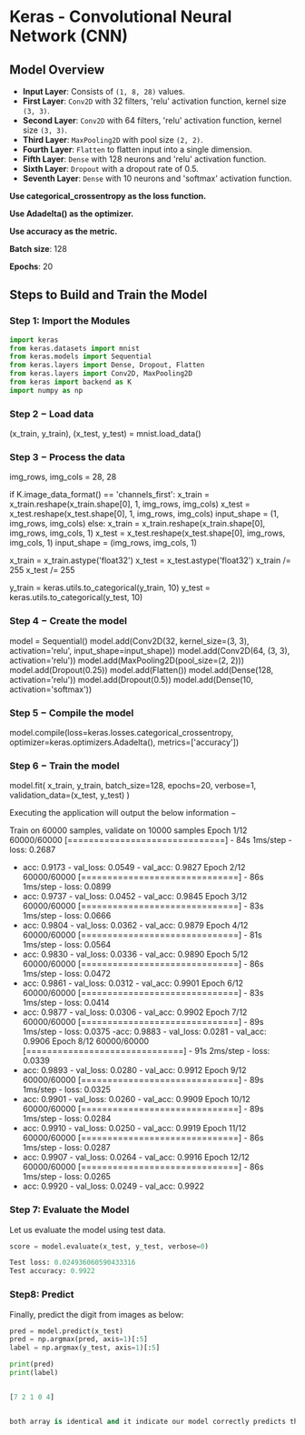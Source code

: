 # Keras - Convolutional Neural Network (CNN)

## Model Overview

- **Input Layer**: Consists of `(1, 8, 28)` values.
- **First Layer**: `Conv2D` with 32 filters, 'relu' activation function, kernel size `(3, 3)`.
- **Second Layer**: `Conv2D` with 64 filters, 'relu' activation function, kernel size `(3, 3)`.
- **Third Layer**: `MaxPooling2D` with pool size `(2, 2)`.
- **Fourth Layer**: `Flatten` to flatten input into a single dimension.
- **Fifth Layer**: `Dense` with 128 neurons and 'relu' activation function.
- **Sixth Layer**: `Dropout` with a dropout rate of 0.5.
- **Seventh Layer**: `Dense` with 10 neurons and 'softmax' activation function.

**Use categorical_crossentropy as the loss function.**

**Use Adadelta() as the optimizer.**

**Use accuracy as the metric.**

**Batch size**: 128

**Epochs**: 20

## Steps to Build and Train the Model

### Step 1: Import the Modules

```python
import keras
from keras.datasets import mnist
from keras.models import Sequential
from keras.layers import Dense, Dropout, Flatten
from keras.layers import Conv2D, MaxPooling2D
from keras import backend as K
import numpy as np
```
### Step 2 − Load data
(x_train, y_train), (x_test, y_test) = mnist.load_data()

### Step 3 − Process the data

img_rows, img_cols = 28, 28

if K.image_data_format() == 'channels_first':
   x_train = x_train.reshape(x_train.shape[0], 1, img_rows, img_cols)
   x_test = x_test.reshape(x_test.shape[0], 1, img_rows, img_cols)
   input_shape = (1, img_rows, img_cols)
else:
   x_train = x_train.reshape(x_train.shape[0], img_rows, img_cols, 1)
   x_test = x_test.reshape(x_test.shape[0], img_rows, img_cols, 1)
   input_shape = (img_rows, img_cols, 1)

x_train = x_train.astype('float32')
x_test = x_test.astype('float32')
x_train /= 255
x_test /= 255

y_train = keras.utils.to_categorical(y_train, 10)
y_test = keras.utils.to_categorical(y_test, 10)


### Step 4 − Create the model

model = Sequential()
model.add(Conv2D(32, kernel_size=(3, 3), activation='relu', input_shape=input_shape))
model.add(Conv2D(64, (3, 3), activation='relu'))
model.add(MaxPooling2D(pool_size=(2, 2)))
model.add(Dropout(0.25))
model.add(Flatten())
model.add(Dense(128, activation='relu'))
model.add(Dropout(0.5))
model.add(Dense(10, activation='softmax'))

### Step 5 − Compile the model

model.compile(loss=keras.losses.categorical_crossentropy,
              optimizer=keras.optimizers.Adadelta(),
              metrics=['accuracy'])

### Step 6 − Train the model

model.fit(
    x_train, y_train,
    batch_size=128,
    epochs=20,
    verbose=1,
    validation_data=(x_test, y_test)
)

Executing the application will output the below information −

Train on 60000 samples, validate on 10000 samples Epoch 1/12 
60000/60000 [==============================] - 84s 1ms/step - loss: 0.2687 
- acc: 0.9173 - val_loss: 0.0549 - val_acc: 0.9827 Epoch 2/12 
60000/60000 [==============================] - 86s 1ms/step - loss: 0.0899 
- acc: 0.9737 - val_loss: 0.0452 - val_acc: 0.9845 Epoch 3/12 
60000/60000 [==============================] - 83s 1ms/step - loss: 0.0666 
- acc: 0.9804 - val_loss: 0.0362 - val_acc: 0.9879 Epoch 4/12 
60000/60000 [==============================] - 81s 1ms/step - loss: 0.0564 
- acc: 0.9830 - val_loss: 0.0336 - val_acc: 0.9890 Epoch 5/12 
60000/60000 [==============================] - 86s 1ms/step - loss: 0.0472 
- acc: 0.9861 - val_loss: 0.0312 - val_acc: 0.9901 Epoch 6/12 
60000/60000 [==============================] - 83s 1ms/step - loss: 0.0414 
- acc: 0.9877 - val_loss: 0.0306 - val_acc: 0.9902 Epoch 7/12 
60000/60000 [==============================] - 89s 1ms/step - loss: 0.0375 
-acc: 0.9883 - val_loss: 0.0281 - val_acc: 0.9906 Epoch 8/12 
60000/60000 [==============================] - 91s 2ms/step - loss: 0.0339 
- acc: 0.9893 - val_loss: 0.0280 - val_acc: 0.9912 Epoch 9/12 
60000/60000 [==============================] - 89s 1ms/step - loss: 0.0325 
- acc: 0.9901 - val_loss: 0.0260 - val_acc: 0.9909 Epoch 10/12 
60000/60000 [==============================] - 89s 1ms/step - loss: 0.0284 
- acc: 0.9910 - val_loss: 0.0250 - val_acc: 0.9919 Epoch 11/12 
60000/60000 [==============================] - 86s 1ms/step - loss: 0.0287 
- acc: 0.9907 - val_loss: 0.0264 - val_acc: 0.9916 Epoch 12/12 
60000/60000 [==============================] - 86s 1ms/step - loss: 0.0265 
- acc: 0.9920 - val_loss: 0.0249 - val_acc: 0.9922

### Step 7: Evaluate the Model

Let us evaluate the model using test data.

```python
score = model.evaluate(x_test, y_test, verbose=0)

Test loss: 0.024936060590433316
Test accuracy: 0.9922
```
### Step8: Predict

Finally, predict the digit from images as below:

```python
pred = model.predict(x_test)
pred = np.argmax(pred, axis=1)[:5]
label = np.argmax(y_test, axis=1)[:5]

print(pred)
print(label)


[7 2 1 0 4]


both array is identical and it indicate our model correctly predicts the first five images.

